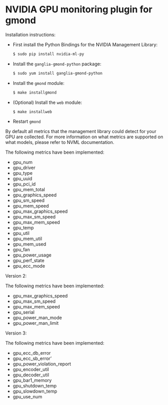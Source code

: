 NVIDIA GPU monitoring plugin for gmond
======================================

Installation instructions:
* First install the Python Bindings for the NVIDIA Management Library:
  ```bash
  $ sudo pip install nvidia-ml-py
  ```

* Install the `ganglia-gmond-python` package:
  ```bash
  $ sudo yum install ganglia-gmond-python
  ```
* Install the `gmond` module:
  ```bash
  $ make installgmond
  ```
* (Optional) Install the `web` module:
  ```bash
  $ make installweb
  ```
* Restart `gmond`

By default all metrics that the management library could detect for your GPU
are collected.  For more information on what metrics are supported on what
models, please refer to NVML documentation.

The following metrics have been implemented:
* gpu_num
* gpu_driver
* gpu_type
* gpu_uuid
* gpu_pci_id
* gpu_mem_total
* gpu_graphics_speed
* gpu_sm_speed
* gpu_mem_speed
* gpu_max_graphics_speed
* gpu_max_sm_speed
* gpu_max_mem_speed
* gpu_temp
* gpu_util
* gpu_mem_util
* gpu_mem_used
* gpu_fan
* gpu_power_usage
* gpu_perf_state
* gpu_ecc_mode

Version 2:

The following metrics have been implemented:
* gpu_max_graphics_speed
* gpu_max_sm_speed
* gpu_max_mem_speed
* gpu_serial
* gpu_power_man_mode
* gpu_power_man_limit

Version 3:

The following metrics have been implemented:
* gpu_ecc_db_error
* gpu_ecc_sb_error’
* gpu_power_violation_report
* gpu_encoder_util
* gpu_decoder_util
* gpu_bar1_memory
* gpu_shutdown_temp
* gpu_slowdown_temp
* gpu_use_num
